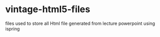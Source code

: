 # vintage-html5-files
files used to store all Html file generated from lecture powerpoint using ispring 
